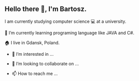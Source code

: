 ## Hello there 👋, I'm Bartosz.

I am currently studying computer science :computer: at a university.

🌱 I’m currently learning programing language like JAVA and C#.

:house: I live in Gdansk, Poland.


- 👀 I’m interested in ...




- 💞️ I’m looking to collaborate on ...
- 📫 How to reach me ...
<!---
ketrabx1x/ketrabx1x is a ✨ special ✨ repository because its `README.md` (this file) appears on your GitHub profile.
You can click the Preview link to take a look at your changes.
--->
